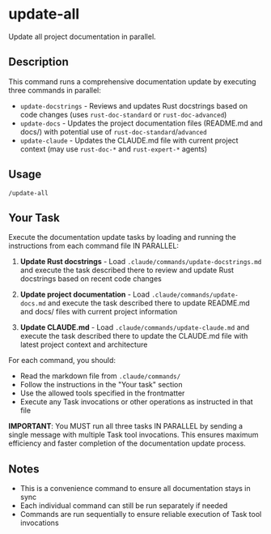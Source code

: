 # update-all

Update all project documentation in parallel.

## Description

This command runs a comprehensive documentation update by executing three commands in parallel:
- `update-docstrings` - Reviews and updates Rust docstrings based on code changes (uses `rust-doc-standard` or `rust-doc-advanced`)
- `update-docs` - Updates the project documentation files (README.md and docs/) with potential use of `rust-doc-standard`/`advanced`
- `update-claude` - Updates the CLAUDE.md file with current project context (may use `rust-doc-*` and `rust-expert-*` agents)

## Usage

```
/update-all
```

## Your Task

Execute the documentation update tasks by loading and running the instructions from each command file IN PARALLEL:

1. **Update Rust docstrings** - Load `.claude/commands/update-docstrings.md` and execute the task described there to review and update Rust docstrings based on recent code changes

2. **Update project documentation** - Load `.claude/commands/update-docs.md` and execute the task described there to update README.md and docs/ files with current project information

3. **Update CLAUDE.md** - Load `.claude/commands/update-claude.md` and execute the task described there to update the CLAUDE.md file with latest project context and architecture

For each command, you should:
- Read the markdown file from `.claude/commands/`
- Follow the instructions in the "Your task" section
- Use the allowed tools specified in the frontmatter
- Execute any Task invocations or other operations as instructed in that file

**IMPORTANT**: You MUST run all three tasks IN PARALLEL by sending a single message with multiple Task tool invocations. This ensures maximum efficiency and faster completion of the documentation update process.

## Notes

- This is a convenience command to ensure all documentation stays in sync
- Each individual command can still be run separately if needed
- Commands are run sequentially to ensure reliable execution of Task tool invocations